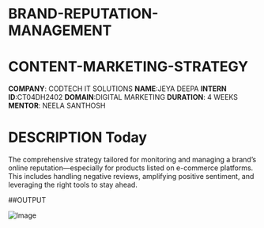 # BRAND-REPUTATION-MANAGEMENT
# CONTENT-MARKETING-STRATEGY 
**COMPANY**: CODTECH IT SOLUTIONS
**NAME**:JEYA DEEPA 
**INTERN ID**:CT04DH2402
**DOMAIN**:DIGITAL MARKETING 
**DURATION**: 4 WEEKS 
**MENTOR**: NEELA SANTHOSH 
# DESCRIPTION  Today
The comprehensive strategy tailored for monitoring and managing a brand’s online reputation—especially for products listed on e-commerce platforms. This includes handling negative reviews, amplifying positive sentiment, and leveraging the right tools to stay ahead.

##OUTPUT

![Image](https://github.com/user-attachments/assets/757234d8-eec8-4191-afe8-b3b29d544a2b)
